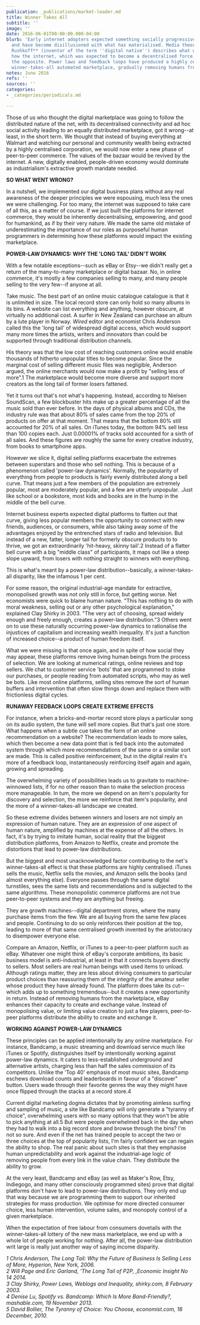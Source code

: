 ```yaml
---
publication: _publications/market-leader.md
title: Winner Takes All
subtitle: ''
image: ''
date: 2016-06-01T00:00:00.000-04:00
blurb: 'Early internet adopters expected something socially progressive from the internet
  and have become disillusioned with what has materialised. Media theorist **Douglas
  Rushkoff** (inventor of the term ''digital native'') describes what went wrong:
  how the internet, which was expected to become a decentralised force, has become
  the opposite. Power laws and feedback loops have produced a highly centralised,
  winner-takes-all automated marketplace, gradually removing humans from the process'
notes: June 2016
refs: ''
sources: ''
categories:
- _categories/periodicals.md

---
```

Those of us who thought the digital marketplace was going to follow the distributed nature of the net, with its decentralised connectivity and ad hoc social activity leading to an equally distributed marketplace, got it wrong--at least, in the short term. We thought that instead of buying everything at Walmart and watching our personal and community wealth being extracted by a highly centralised corporation, we would now enter a new phase of peer-to-peer commerce. The values of the bazaar would be revived by the internet. A new, digitally enabled, people-driven economy would dominate as industrialism's extractive growth mandate needed.

**SO WHAT WENT WRONG?**

In a nutshell, we implemented our digital business plans without any real awareness of the deeper principles we were espousing, much less the ones we were challenging. For too many, the internet was supposed to take care of all this, as a matter of course. If we just built the platforms for internet commerce, they would be inherently decentralising, empowering, and good for humankind, as if by their very nature. We made the same old mistake of underestimating the importance of our roles as purposeful human programmers in determining how these platforms would impact the existing marketplace.

**POWER-LAW DYNAMICS: WHY THE 'LONG TAIL' DIDN'T WORK**

With a few notable exceptions--such as eBay or Etsy--we didn't really get a return of the many-to-many marketplace or digital bazaar. No, in online commerce, it's mostly a few companies selling to many, and many people selling to the very few--if anyone at all.

Take music. The best part of an online music catalogue catalogue is that it is unlimited in size. The local record store can only hold so many albums in its bins. A website can list everything and anything, however obscure, at virtually no additional cost. A surfer in New Zealand can purchase an album by a lute player in Norway. _Wired_ editor and economist Chris Anderson called this the 'long tail' of widespread digital access, which would support many more times the artists, writers and innovators than could be supported through traditional distribution channels.

His theory was that the low cost of reaching customers online would enable thousands of hitherto unpopular titles to become popular. Since the marginal cost of selling different music files was negligible, Anderson argued, the online merchants would now make a profit by "selling less of more".1 The marketplace would become more diverse and support more creators as the long tail of former losers fattened.

Yet it turns out that's not what's happening. Instead, according to Nielsen SoundScan, a few blockbuster hits make up a greater percentage of all the music sold than ever before. In the days of physical albums and CDs, the industry rule was that about 80% of sales came from the top 20% of products on offer at that moment. That means that the bottom 80% still accounted for 20% of all sales. On iTunes today, the bottom 94% sell Iess than 100 copies each. Just 0.00001% of tracks sold accounted for a sixth of all sales. And these figures are roughly the same for every creative industry, from books to smartphone apps.

However we slice it, digital selling platforms exacerbate the extremes between superstars and those who sell nothing. This is because of a phenomenon called 'power-law dynamics'. Normally, the popularity of everything from people to products is fairly evenly distributed along a bell curve. That means just a few members of the population are extremely popular, most are moderately popular, and a few are utterly unpopular. .Just like school or a bookstore, most kids and books are in the hump in the middle of the bell curve.

Internet business experts expected digital platforms to flatten out that curve, giving less popular members the opportunity to connect with new friends, audiences, or consumers, while also taking away some of the advantages enjoyed by the entrenched stars of radio and television. But instead of a new, fatter, longer tail for formerly obscure products to to thrive, we got an extraordinarily 'hit-heavy, skinny tail'.2 Instead of a flatter bell curve with a big "middle class" of participants, it maps out like a steep slope upward, from losers with nothing straight to winners with everything.

This is what's meant by a power-law distribution--basically, a winner-takes-all disparity, like the infamous 1 per cent.

For some reason, the original industrial-age mandate for extractive, monopolised growth was not only still in force, but getting worse. Net economists were quick to blame human nature. "This has nothing to do with moral weakness, selling out or any other psychological explanation," explained Clay Shirky in 2003. "The very act of choosing, spread widely enough and freely enough, creates a power-law distribution."3 Others went on to use these naturally occurring power-law dynamics to rationalise the injustices of capitalism and increasing wealth inequality. It's just a function of increased choice--a product of human freedom itself.

What we were missing is that once again, and in spite of how social they may appear, these platforms remove living human beings from the process of selection. We are looking at numerical ratings, online reviews and top sellers. We chat to customer service 'bots' that are programmed to stoke our purchases, or people reading from automated scripts, who may as well be bots. Like most online platforms, selling sites remove the sort of human buffers and intervention that often slow things down and replace them with frictionless digital cycles.

**RUNAWAY FEEDBACK LOOPS CREATE EXTREME EFFECTS**

For instance, when a bricks-and-mortar record store plays a particular song on its audio system, the tune will sell more copies. But that's just one store. What happens when a subtle cue takes the form of an online recommendation on a website? The recommendation leads to more sales, which then become a new data point that is fed back into the automated system through which more recommendations of the same or a similar sort are made. This is called positive reinforcement, but in the digital realm it's more of a feedback loop, instantaneously reinforcing itself again and again, growing and spreading.

The overwhelming variety of possibilities leads us to gravitate to machine-winnowed lists, if for no other reason than to make the selection process more manageable. In tum, the more we depend on an item's popularity for discovery and selection, the more we reinforce that item's popularity, and the more of a winner-takes-all landscape we created.

So these extreme divides between winners and losers are not simply an expression of human nature. They are an expression of one aspect of human nature, amplified by machines at the expense of all the others. In fact, it's by trying to imitate human, social reality that the biggest distribution platforms, from Amazon to Netflix, create and promote the distortions that lead to power-law distributions.

But the biggest and most unacknowledged factor contributing to the net's winner-takes-all effect is that these platforms are highly centralised. iTunes sells the music, Netflix sells the movies, and Amazon sells the books (and almost everything else). Everyone passes through the same digital turnstiles, sees the same lists and recommendations and is subjected to the same algorithms. These monopolistic commerce platforms are not true peer-to-peer systems and they are anything but freeing.

They are growth machines--digital department stores, where the many purchase items from the few. We are all buying from the same few places and people. Continuing to do so only reinforces their position at the top, leading to more of that same centralised growth invented by the aristocracy to disempower everyone else.

Compare an Amazon, Netflix, or iTunes to a peer-to-peer platform such as eBay. Whatever one might think of eBay's corporate ambitions, its basic business model is anti-industrial, at least in that it connects buyers directly to sellers. Most seIIers are real human beings with used items to unload. Although ratings matter, they are less about driving consumers to particular product choices than reassuring them of the integrity of the amateur seller whose product they have already found. The platform does take its cut--which adds up to something tremendous--but it creates a new opportunity in return. Instead of removing humans from the marketplace, eBay enhances their capacity to create and exchange value. Instead of monopolising value, or limiting value creation to just a few players, peer-to-peer platforms distribute the ability to create and exchange it.

**WORKING AGAINST POWER-LAW DYNAMICS**

These principles can be applied intentionally by any online marketplace. For instance, Bandcamp, a music streaming and download service much like iTunes or Spotify, distinguishes itself by intentionally working against power-law dynamics. It caters to less-established underground and alternative artists, charging less than half the sales commission of its competitors. Unlike the 'Top 40' emphasis of most music sites, Bandcamp eschews download counts and leaderboards in favour of a "discover" button. Users wade through their favorite genres the way they might have once flipped through the stacks at a record store.4

Current digital marketing dogma dictates that by promoting aimless surfing and sampling of music, a site like Bandcamp will only generate a "tyranny of choice", overwhelming users with so many options that they won't be able to pick anything at all.5 But were people overwhelmed back in the day when they had to walk into a big record store and browse through the bins? I'm not so sure. And even if the net has trained people to accept the two or three choices at the top of popularity lists, I'm fairly confident we can regain the ability to shop. The real panic about such sites is that they emphasise human unpredictability and work against the industrial-age logic of removing people from every link in the value chain. They distribute the ability to grow.

At the very least, Bandcamp and eBay (as well as Maker's Row, Etsy, Indiegogo, and many other consciously programmed sites) prove that digital platforms don't have to lead to power-law distributions. They only end up that way because we are programming them to support our inherited strategies for mass production. We optimise for more directed consumer choice, less human intervention, volume sales, and monopoly control of a given marketplace.

When the expectation of free labour from consumers dovetails with the winner-takes-all lottery of the new mass marketplace, we end up with a whole lot of people working for nothing. After all, the power-law distribution writ large is really just another way of saying income disparity.

_1 Chris Anderson, The Long Tail: Why the Future of Business Is Selling Less of More, Hyperion, New York, 2006.  
2 Will Page and Eric Garland, 'The Long Tail of P2P, ,Economic Insight No 14 2014.  
3 Clay Shirky, Power Laws, Weblogs and Inequality, shirky.com, 8 February 2003.  
4 Denise Lu, Spotify vs. Bandcamp: Which Is More Band-Friendly?, mashable.com, 19 November 2013.  
5 David Bollier, The Tyranny of Choice: You Choose, economist.com, 18 December, 2010._